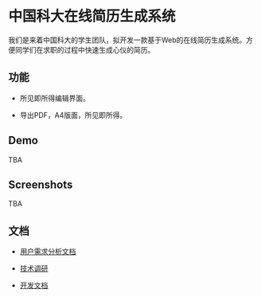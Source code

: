 # 中国科大在线简历生成系统

我们是来着中国科大的学生团队，拟开发一款基于Web的在线简历生成系统。方便同学们在求职的过程中快速生成心仪的简历。

## 功能

-   所见即所得编辑界面。

-   导出PDF，A4版面，所见即所得。

## Demo

TBA

## Screenshots

TBA

## 文档

-   [用户需求分析文档](<docs/用户需求分析文档.md>)

-   [技术调研](<docs/技术调研.md>)

-   [开发文档](<docs/develop.md>)
